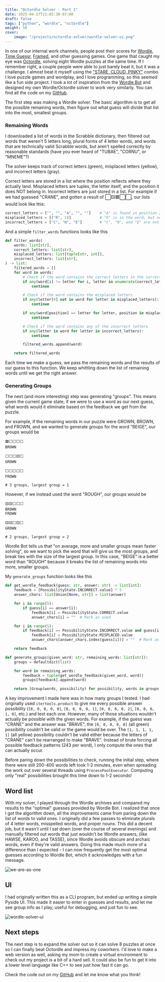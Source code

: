 ```yaml
---
title: "Octordle Solver - Part 1"
date: 2025-04-27T21:05:30-07:00
draft: false
tags: ["python", "wordle", "octordle"]
weight: 50
cover:
    image: "/projects/octordle-solver/wordle-solver-ui.png"
---
```


In one of our internal work channels, people post their scores for [Wordle](https://www.nytimes.com/games/wordle/index.html), [Time Guessr](https://timeguessr.com/), [Framed](https://framed.wtf/), and other guessing games. One game that caught my eye was [Octordle](https://www.britannica.com/games/octordle/), solving eight Wordle puzzles at the same time. If I remember right, a couple people were able to just barely beat it, but it was a challenge. I almost beat it myself using the ["STARE, CLOUD, PINKY"](https://www.reddit.com/r/wordle/comments/1537c63/im_sick_of_stare_cloud_pinky/) combo. I love puzzle games and wordplay, and I love programming, so this seemed like a fun side project. I took a lot of inspiration from the [Wordle Bot](https://www.nytimes.com/interactive/2022/upshot/wordle-bot.html) and designed my own Wordle/Octordle solver to work very similarly. You can find all the code on my [GitHub](https://github.com/gabrieljreed/octordle_solver).

The first step was making a Wordle solver. The basic algorithm is to get all the possible remaining words, then figure out what guess will divide that list into the most, smallest groups.

### Remaining Words

I downloaded a list of words in the Scrabble dictionary, then filtered out words that weren't 5 letters long, plural forms of 4 letter words, and words that are technically valid Scrabble words, but aren't spelled correctly by reasonable standards (have you ever heard of "TUBAE", "CORNU", or "MNEME"?)

The solver keeps track of correct letters (green), misplaced letters (yellow), and incorrect letters (gray).

Correct letters are stored in a list where the position reflects where they actually land. Misplaced letters are tuples, the letter itself, and the position it does NOT belong in. Incorrect letters are just stored in a list. For example if we had guessed "CRANE", and gotten a result of ⬜🟨🟩⬜⬜, our lists would look like this:

```python
correct_letters = ["", "", "A", "", ""]    # "A" is found in position 2
misplaced_letters = [("R", 1)]             # "R" is in the word, but not at position 1
incorrect_letters = ["C", "N", "E"]        # "C", "N", and "E" are not in the word
```

And a simple `filter_words` functions looks like this

```python
def filter_words(
    words: list[str],
    correct_letters: list[str],
    misplaced_letters: list[tuple[str, int]],
    incorrect_letters: list[str],
) -> list:
    filtered_words = []
    for word in words:
        # Check if the word contains the correct letters in the correct positions
        if any(word[i] != letter for i, letter in enumerate(correct_letters) if letter):
            continue

        # Check if the word contains the misplaced letters
        if any(letter[0] not in word for letter in misplaced_letters):
            continue

        if any(word[position] == letter for letter, position in misplaced_letters):
            continue

        # Check if the word contains any of the incorrect letters
        if any(letter in word for letter in incorrect_letters):
            continue

        filtered_words.append(word)

    return filtered_words
```

Each time we make a guess, we pass the remaining words and the results of our guess to this function. We keep whittling down the list of remaining words until we get the right answer.

### Generating Groups

The next (and more interesting) step was generating "groups". This means given the current game state, if we were to use a word as our next guess, what words would it eliminate based on the feedback we get from the puzzle.

For example, if the remaining words in our puzzle were GROWN, BROWN, and FROWN, and we wanted to generate groups for the word "BEIGE", our groups would be

```
🟩⬜⬜⬜⬜
BROWN

⬜⬜⬜🟨⬜
GROWN

⬜⬜⬜⬜⬜
FROWN

# 3 groups, largest group = 1
```

However, if we instead used the word "ROUGH", our groups would be

```
🟨🟨⬜⬜⬜
BROWN
FROWN

🟨🟨⬜🟨⬜
GROWN

# 2 groups, largest group = 2
```

Wordle Bot tells us that "on average, more and smaller groups mean faster solving", so we want to pick the word that will give us the most groups, and break ties with the size of the largest group. In this case, "BEIGE" is a better word than "ROUGH" because it breaks the list of remaining words into more, smaller groups.

My `generate_groups` function looks like this

```python
def get_wordle_feedback(guess: str, answer: str) -> list[int]:
    feedback = [PossibilityState.INCORRECT.value] * 5
    answer_chars: list[Union[None, str]] = list(answer)

    for i in range(5):
        if guess[i] == answer[i]:
            feedback[i] = PossibilityState.CORRECT.value
            answer_chars[i] = ""  # Mark as used

    for i in range(5):
        if feedback[i] == PossibilityState.INCORRECT.value and guess[i] in answer_chars:
            feedback[i] = PossibilityState.MISPLACED.value
            answer_chars[answer_chars.index(guess[i])] = ""  # Mark as used

    return feedback

def generate_groups(given_word: str, remaining_words: list[str]):
    groups = defaultdict(list)

    for word in remaining_words:
        feedback = tuple(get_wordle_feedback(given_word, word))
        groups[feedback].append(word)

    return [Group(words, possibility) for possibility, words in groups.items()]
```

A key improvement I made here was in how many groups I tested. I had originally used `itertools.product` to give me every possible answer possibility (`[0, 0, 0, 0, 0]`, `[0, 0, 0, 0, 1]`, `[0, 0, 0, 0, 2]`, `[0, 0, 0, 1, 0]`, etc.) and test each one. However, many of those situations wouldn't actually be possible with the given words. For example, if the guess was "CRANE" and the answer was "BRAVE", the `[0, 0, 0, 0, 0]` (all green) possibility couldn't be valid or the game would be over. The `[1, 1, 1, 1, 1]` (all yellow) possibility couldn't be valid either because the letters of "CRANE" can't be rearranged to make "BRAVE". Instead of brute forcing all possible feedback patterns (243 per word), I only compute the ones that can actually occur.

Before paring down the possibilities to check, running the initial step, where there were still 200-400 words left took 1-2 minutes, even when spreading the work out over several threads using `ProcessPoolExecutor`. Computing only "real" possibilities brought this time down to 1-2 seconds!

## Word list

With my solver, I played through the Wordle archives and compared my results to the "optimal" guesses provided by Wordle Bot. I realized that once I got the algorithm down, all the improvements came from paring down the list of words to valid ones. I originally did a few passes to eliminate plurals of 4 letter words, misspelled words, and proper nouns. This did a decent job, but it wasn't until I sat down (over the course of several evenings) and manually filtered out words that just wouldn't be Wordle answers, (like HAWSE, KAROO, and TASSE), since Wordle avoids obscure and archaic words, even if they're valid answers. Doing this made much more of a difference than I expected - I can now frequently get the most optimal guesses according to Wordle Bot, which it acknowledges with a fun message.

![we-are-as-one](/projects/octordle-solver/we-are-as-one.png)

## UI

I had originally written this as a CLI program, but ended up writing a simple Pyside UI. This made it easier to enter in guesses and results, and let me see group info as I play, useful for debugging, and just fun to see.

![wordle-solver-ui](/projects/octordle-solver/wordle-solver-ui.png)

## Next steps

The next step is to expand the solver out so it can solve 8 puzzles at once so I can finally beat Octordle and impress my coworkers. I'd love to make a web version as well, asking my mom to create a virtual environment to check out my project is a bit of a hard sell. It could also be fun to get it into a lower level language like C++ to see just how fast it can go.

Check the code out on my [GitHub](https://github.com/gabrieljreed/octordle_solver) and let me know what you think!
